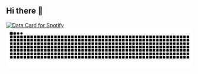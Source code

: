 ## Hi there 👋

<a href="https://data-card-for-spotify.herokuapp.com/card?user_id=31idodetg4a7yoi27sp4nrrum5ju&custom_title=My Spotify Data">
  <img src="https://data-card-for-spotify.herokuapp.com/api/card?user_id=31idodetg4a7yoi27sp4nrrum5ju" alt="Data Card for Spotify">
</a>

<picture>
  <source media="(prefers-color-scheme: dark)" srcset="https://raw.githubusercontent.com/sfs016/sfs016/output/github-contribution-grid-snake-dark.svg" />
  <source media="(prefers-color-scheme: light)" srcset="https://raw.githubusercontent.com/sfs016/sfs016/output/github-contribution-grid-snake.svg" />
  <img alt="github-snake" src="https://raw.githubusercontent.com/sfs016/sfs016/output/github-contribution-grid-snake.svg" />
</picture>



